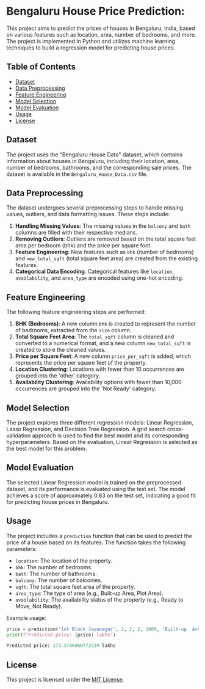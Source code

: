 # Bengaluru House Price Prediction:

This project aims to predict the prices of houses in Bengaluru, India, based on various features such as location, area, number of bedrooms, and more. The project is implemented in Python and utilizes machine learning techniques to build a regression model for predicting house prices.

## Table of Contents

  - [Dataset](#dataset)
  - [Data Preprocessing](#data-preprocessing)
  - [Feature Engineering](#feature-engineering)
  - [Model Selection](#model-selection)
  - [Model Evaluation](#model-evaluation)
  - [Usage](#usage)
  - [License](#license)

## Dataset

The project uses the "Bengaluru House Data" dataset, which contains information about houses in Bengaluru, including their location, area, number of bedrooms, bathrooms, and the corresponding sale prices. The dataset is available in the `Bengaluru_House_Data.csv` file.

## Data Preprocessing

The dataset undergoes several preprocessing steps to handle missing values, outliers, and data formatting issues. These steps include:

1. **Handling Missing Values**: The missing values in the `balcony` and `bath` columns are filled with their respective medians.
2. **Removing Outliers**: Outliers are removed based on the total square feet area per bedroom (bhk) and the price per square foot.
3. **Feature Engineering**: New features such as `bhk` (number of bedrooms) and `new_total_sqft` (total square feet area) are created from the existing features.
4. **Categorical Data Encoding**: Categorical features like `location`, `availability`, and `area_type` are encoded using one-hot encoding.

## Feature Engineering

The following feature engineering steps are performed:

1. **BHK (Bedrooms)**: A new column `bhk` is created to represent the number of bedrooms, extracted from the `size` column.
2. **Total Square Feet Area**: The `total_sqft` column is cleaned and converted to a numerical format, and a new column `new_total_sqft` is created to store the cleaned values.
3. **Price per Square Feet**: A new column `price_per_sqft` is added, which represents the price per square feet of the property.
4. **Location Clustering**: Locations with fewer than 10 occurrences are grouped into the 'other' category.
5. **Availability Clustering**: Availability options with fewer than 10,000 occurrences are grouped into the 'Not Ready' category.

## Model Selection

The project explores three different regression models: Linear Regression, Lasso Regression, and Decision Tree Regression. A grid search cross-validation approach is used to find the best model and its corresponding hyperparameters. Based on the evaluation, Linear Regression is selected as the best model for this problem.

## Model Evaluation

The selected Linear Regression model is trained on the preprocessed dataset, and its performance is evaluated using the test set. The model achieves a score of approximately 0.83 on the test set, indicating a good fit for predicting house prices in Bengaluru.

## Usage

The project includes a `prediction` function that can be used to predict the price of a house based on its features. The function takes the following parameters:

- `location`: The location of the property.
- `bhk`: The number of bedrooms.
- `bath`: The number of bathrooms.
- `balcony`: The number of balconies.
- `sqft`: The total square feet area of the property.
- `area_type`: The type of area (e.g., Built-up Area, Plot Area).
- `availability`: The availability status of the property (e.g., Ready to Move, Not Ready).

Example usage:

```python
price = prediction('1st Block Jayanagar', 2, 2, 2, 1000, 'Built-up  Area', 'Ready To Move')
print(f"Predicted price: {price} lakhs")

Predicted price: 173.3706060772339 lakhs
```

## License

This project is licensed under the [MIT License](LICENSE).

